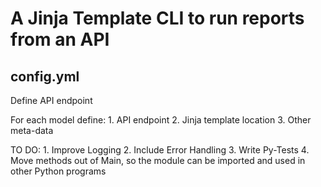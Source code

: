 # A Jinja Template CLI to run reports from an API

## config.yml

Define API endpoint

For each model define:
    1. API endpoint
    2. Jinja template location
    3. Other meta-data
    
TO DO:
    1. Improve Logging
    2. Include Error Handling
    3. Write Py-Tests
    4. Move methods out of Main, so the module can be imported and used in other Python programs
